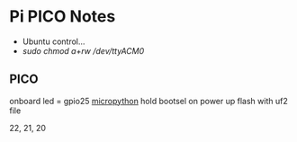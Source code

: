 # Pi PICO Notes

- Ubuntu control...
- *sudo chmod a+rw /dev/ttyACM0*

## PICO
onboard led = gpio25
[micropython](https://docs.micropython.org/en/v1.8.2/esp8266/esp8266/tutorial/filesystem.html)
hold bootsel on power up
flash with uf2 file


22, 21, 20